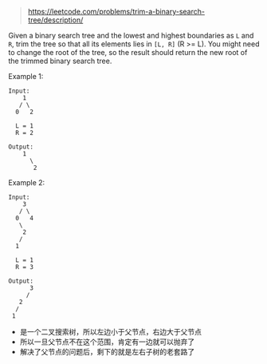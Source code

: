 > https://leetcode.com/problems/trim-a-binary-search-tree/description/

Given a binary search tree and the lowest and highest boundaries as `L` and `R`, trim the tree so that all its elements lies in `[L, R]` (R >= L). You might need to change the root of the tree, so the result should return the new root of the trimmed binary search tree.

Example 1:
```
Input: 
    1
   / \
  0   2

  L = 1
  R = 2

Output: 
    1
      \
       2
```
Example 2:
```
Input: 
    3
   / \
  0   4
   \
    2
   /
  1

  L = 1
  R = 3

Output: 
      3
     / 
   2   
  /
 1
```

- 是一个二叉搜索树，所以左边小于父节点，右边大于父节点
- 所以一旦父节点不在这个范围，肯定有一边就可以抛弃了
- 解决了父节点的问题后，剩下的就是左右子树的老套路了
